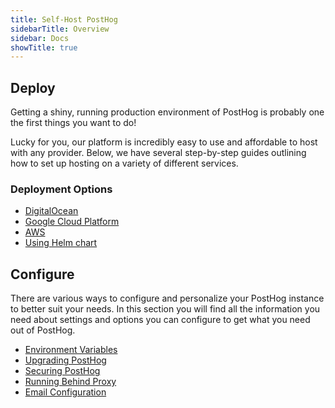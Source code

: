 ```yaml
---
title: Self-Host PostHog
sidebarTitle: Overview
sidebar: Docs
showTitle: true
---
```



## Deploy

Getting a shiny, running production environment of PostHog is probably one the first things you want to do!

Lucky for you, our platform is incredibly easy to use and affordable to host with any provider. Below, we have several step-by-step guides outlining how to set up hosting on a variety of different services.

### **Deployment Options**

- [DigitalOcean](/docs/self-host/deploy/digital-ocean)
- [Google Cloud Platform](/docs/self-host/deploy/gcp)
- [AWS](/docs/self-host/deploy/aws)
- [Using Helm chart](https://github.com/PostHog/charts-clickhouse)

## Configure

There are various ways to configure and personalize your PostHog instance to better suit your needs. In this section you will find all the information you need about settings and options you can configure to get what you need out of PostHog.

- [Environment Variables](/docs/self-host/configure/environment-variables)
- [Upgrading PostHog](/docs/self-host/configure/upgrading-posthog)
- [Securing PostHog](/docs/self-host/configure/securing-posthog)
- [Running Behind Proxy](/docs/self-host/configure/running-behind-proxy)
- [Email Configuration](/docs/self-host/configure/email)
